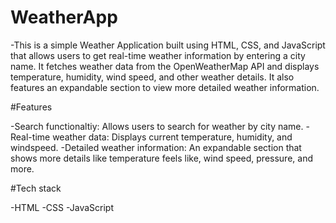 # WeatherApp

  -This is a simple Weather Application built using HTML, CSS, and JavaScript that allows users to get real-time weather information by entering a city name. It fetches weather data from the OpenWeatherMap API and displays temperature, humidity, wind speed, and other weather details. It also features an expandable section to view more detailed weather information.

#Features

  -Search functionaltiy: Allows users to search for weather by city name.
  -Real-time weather data: Displays current temperature, humidity, and windspeed.
  -Detailed weather information: An expandable section that shows more details like temperature feels like, wind speed, pressure, and more.

#Tech stack

  -HTML
  -CSS
  -JavaScript
  
